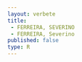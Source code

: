 ```yaml
---
layout: verbete
title:
 - FERREIRA, SEVERINO
 - FERREIRA, Severino
published: false
type: R
---
```


